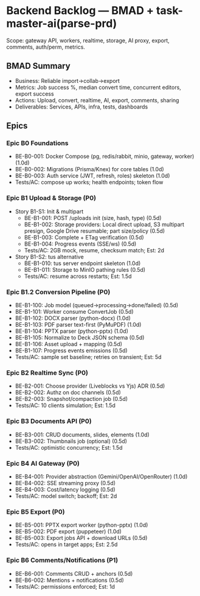 # Backend Backlog — BMAD + task-master-ai(parse-prd)

Scope: gateway API, workers, realtime, storage, AI proxy, export, comments, auth/perm, metrics.

## BMAD Summary
- Business: Reliable import→collab→export
- Metrics: Job success %, median convert time, concurrent editors, export success
- Actions: Upload, convert, realtime, AI, export, comments, sharing
- Deliverables: Services, APIs, infra, tests, dashboards

## Epics

### Epic B0 Foundations
- BE-B0-001: Docker Compose (pg, redis/rabbit, minio, gateway, worker) (1.0d)
- BE-B0-002: Migrations (Prisma/Knex) for core tables (1.0d)
- BE-B0-003: Auth service (JWT, refresh, roles) skeleton (1.0d)
- Tests/AC: compose up works; health endpoints; token flow

### Epic B1 Upload & Storage (P0)
- Story B1-S1: Init & multipart
  - BE-B1-001: POST /uploads init (size, hash, type) (0.5d)
  - BE-B1-002: Storage providers: Local direct upload, S3 multipart presign, Google Drive resumable; part size/policy (0.5d)
  - BE-B1-003: Complete + ETag verification (0.5d)
  - BE-B1-004: Progress events (SSE/ws) (0.5d)
  - Tests/AC: 2GB mock, resume, checksum match; Est: 2d
- Story B1-S2: tus alternative
  - BE-B1-010: tus server endpoint skeleton (1.0d)
  - BE-B1-011: Storage to MinIO pathing rules (0.5d)
  - Tests/AC: resume across restarts; Est: 1.5d

### Epic B1.2 Conversion Pipeline (P0)
- BE-B1-100: Job model (queued→processing→done/failed) (0.5d)
- BE-B1-101: Worker consume ConvertJob (0.5d)
- BE-B1-102: DOCX parser (python-docx) (1.0d)
- BE-B1-103: PDF parser text-first (PyMuPDF) (1.0d)
- BE-B1-104: PPTX parser (python-pptx) (1.0d)
- BE-B1-105: Normalize to Deck JSON schema (0.5d)
- BE-B1-106: Asset upload + mapping (0.5d)
- BE-B1-107: Progress events emissions (0.5d)
- Tests/AC: sample set baseline; retries on transient; Est: 5d

### Epic B2 Realtime Sync (P0)
- BE-B2-001: Choose provider (Liveblocks vs Yjs) ADR (0.5d)
- BE-B2-002: Authz on doc channels (0.5d)
- BE-B2-003: Snapshot/compaction job (0.5d)
- Tests/AC: 10 clients simulation; Est: 1.5d

### Epic B3 Documents API (P0)
- BE-B3-001: CRUD documents, slides, elements (1.0d)
- BE-B3-002: Thumbnails job (optional) (0.5d)
- Tests/AC: optimistic concurrency; Est: 1.5d

### Epic B4 AI Gateway (P0)
- BE-B4-001: Provider abstraction (Gemini/OpenAI/OpenRouter) (1.0d)
- BE-B4-002: SSE streaming proxy (0.5d)
- BE-B4-003: Cost/latency logging (0.5d)
- Tests/AC: model switch; backoff; Est: 2d

### Epic B5 Export (P0)
- BE-B5-001: PPTX export worker (python-pptx) (1.0d)
- BE-B5-002: PDF export (puppeteer) (1.0d)
- BE-B5-003: Export jobs API + download URLs (0.5d)
- Tests/AC: opens in target apps; Est: 2.5d

### Epic B6 Comments/Notifications (P1)
- BE-B6-001: Comments CRUD + anchors (0.5d)
- BE-B6-002: Mentions + notifications (0.5d)
- Tests/AC: permissions enforced; Est: 1d
